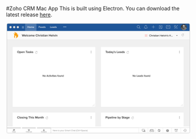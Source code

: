 #Zoho CRM Mac App
This is built using Electron. You can download the latest release [here](releases).

![Screenshot of Zoho CRM](https://raw.githubusercontent.com/christianpatrick/electron-zoho_crm/master/screenshot.png)